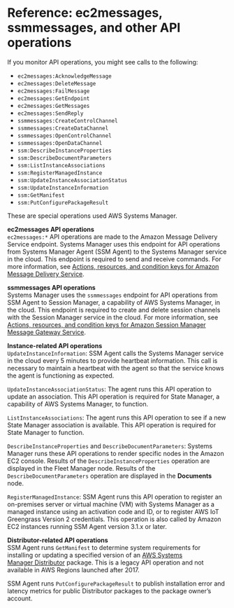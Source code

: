 # Reference: ec2messages, ssmmessages, and other API operations<a name="systems-manager-setting-up-messageAPIs"></a>

If you monitor API operations, you might see calls to the following:
+ `ec2messages:AcknowledgeMessage`
+ `ec2messages:DeleteMessage`
+ `ec2messages:FailMessage`
+ `ec2messages:GetEndpoint`
+ `ec2messages:GetMessages`
+ `ec2messages:SendReply`
+ `ssmmessages:CreateControlChannel`
+ `ssmmessages:CreateDataChannel`
+ `ssmmessages:OpenControlChannel`
+ `ssmmessages:OpenDataChannel`
+ `ssm:DescribeInstanceProperties`
+ `ssm:DescribeDocumentParameters`
+ `ssm:ListInstanceAssociations`
+ `ssm:RegisterManagedInstance`
+ `ssm:UpdateInstanceAssociationStatus`
+ `ssm:UpdateInstanceInformation`
+ `ssm:GetManifest`
+ `ssm:PutConfigurePackageResult`

These are special operations used AWS Systems Manager\.

**ec2messages API operations**  
`ec2messages:*` API operations are made to the Amazon Message Delivery Service endpoint\. Systems Manager uses this endpoint for API operations from Systems Manager Agent \(SSM Agent\) to the Systems Manager service in the cloud\. This endpoint is required to send and receive commands\. For more information, see [Actions, resources, and condition keys for Amazon Message Delivery Service](https://docs.aws.amazon.com/service-authorization/latest/reference/list_amazonmessagedeliveryservice.html)\.

**ssmmessages API operations**  
Systems Manager uses the `ssmmessages` endpoint for API operations from SSM Agent to Session Manager, a capability of AWS Systems Manager, in the cloud\. This endpoint is required to create and delete session channels with the Session Manager service in the cloud\. For more information, see [Actions, resources, and condition keys for Amazon Session Manager Message Gateway Service](https://docs.aws.amazon.com/service-authorization/latest/reference/list_amazonsessionmanagermessagegatewayservice.html)\.

**Instance\-related API operations**  
`UpdateInstanceInformation`: SSM Agent calls the Systems Manager service in the cloud every 5 minutes to provide heartbeat information\. This call is necessary to maintain a heartbeat with the agent so that the service knows the agent is functioning as expected\. 

`UpdateInstanceAssociationStatus`: The agent runs this API operation to update an association\. This API operation is required for State Manager, a capability of AWS Systems Manager, to function\.

`ListInstanceAssociations`: The agent runs this API operation to see if a new State Manager association is available\. This API operation is required for State Manager to function\.

`DescribeInstanceProperties` and `DescribeDocumentParameters`: Systems Manager runs these API operations to render specific nodes in the Amazon EC2 console\. Results of the `DescribeInstanceProperties` operation are displayed in the Fleet Manager node\. Results of the `DescribeDocumentParameters` operation are displayed in the **Documents** node\.

`RegisterManagedInstance`: SSM Agent runs this API operation to register an on\-premises server or virtual machine \(VM\) with Systems Manager as a managed instance using an activation code and ID, or to register AWS IoT Greengrass Version 2 credentials\. This operation is also called by Amazon EC2 instances running SSM Agent version 3\.1\.x or later\.

**Distributor\-related API operations**  
SSM Agent runs `GetManifest` to determine system requirements for installing or updating a specified version of an [AWS Systems Manager Distributor](distributor.md) package\. This is a legacy API operation and not available in AWS Regions launched after 2017\. 

SSM Agent runs `PutConfigurePackageResult` to publish installation error and latency metrics for public Distributor packages to the package owner’s account\.